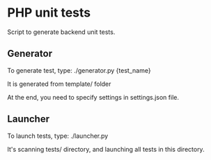 # PHP unit tests
Script to generate backend unit tests.

## Generator
To generate test, type:
./generator.py {test_name}

It is generated from template/ folder

At the end, you need to specify settings in settings.json file.

## Launcher
To launch tests, type:
./launcher.py

It's scanning tests/ directory, and launching all tests in this directory.
